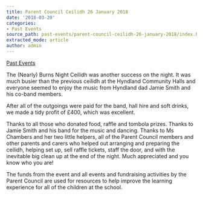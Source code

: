 ```yaml
---
title: Parent Council Ceilidh 26 January 2018
date: '2018-03-20'
categories:
- Past Events
source_path: past-events/parent-council-ceilidh-26-january-2018/index.html
extracted_mode: article
author: admin
---
```

[Past Events](category/past-events/)

The (Nearly) Burns Night Ceilidh was another success on the night. It was much busier than the previous ceilidh at the Hyndland Community Halls and everyone seemed to enjoy the music from Hyndland dad Jamie Smith and his co-band members.

After all of the outgoings were paid for the band, hall hire and soft drinks, we made a tidy profit of £400, which was excellent.

Thanks to all those who donated food, raffle and tombola prizes. Thanks to Jamie Smith and his band for the music and dancing. Thanks to Ms Chambers and her two little helpers, all of the Parent Council members and other parents and carers who helped out arranging and preparing the ceilidh, helping set up, sell raffle tickets, staff the door, and with the inevitable big clean up at the end of the night. Much appreciated and you know who you are!

The funds from the event and all events and fundraising activities by the Parent Council are used for resources to help improve the learning experience for all of the children at the school.
